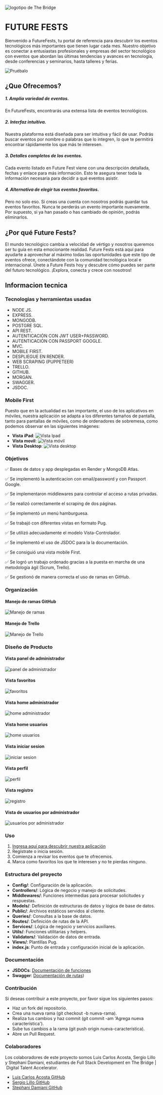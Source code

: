 ![logotipo de The Bridge](https://user-images.githubusercontent.com/27650532/77754601-e8365180-702b-11ea-8bed-5bc14a43f869.png "logotipo de The Bridge")
# FUTURE FESTS
Bienvenido a FutureFests, tu portal de referencia para descubrir los eventos tecnológicos más importantes que tienen lugar cada mes. Nuestro objetivo es conectar a entusiastas profesionales y empresas del sector tecnológico con eventos que abordan las últimas tendencias y avances en tecnología, desde conferencias y seminarios, hasta talleres y ferias.

![Pruébalo](public/assets/qrcode_proyecto-eventos-futurefests.onrender.com.png)
## ¿Que Ofrecemos?
##### 1. Amplia variedad de eventos.
En FutureFests, encontrarás una extensa lista de eventos tecnológicos.
##### 2. Interfaz intuitiva.
Nuestra plataforma está diseñada para ser intuitiva y fácil de usar. Podrás buscar eventos por nombre o palabras que lo integren, lo que te permitirá encontrar rápidamente los que más te interesen.
##### 3. Detalles completos de los eventos.
Cada evento listado en Future Fest viene con una descripción detallada, fechas y enlace para más información. Esto te asegura tener toda la información necesaria para decidir a qué eventos asistir.
##### 4. Alternativa de elegir tus eventos favoritos.
Pero no solo eso. Si creas una cuenta con nosotros podrás guardar tus eventos favoritos. Nunca te perderás un evento importante nuevamente. Por supuesto, si ya han pasado o has cambiado de opinión, podrás eliminarlos.
## ¿Por qué Future Fests?
El mundo tecnológico cambia a velocidad de vértigo y nosotros queremos ser tu guía en esta emocionante realidad. Future Fests está aquí para ayudarte a aprovechar al máximo todas las oportunidades que este tipo de eventos ofrece, conectándote con la comunidad tecnológica local e internacional.
Únete a Future Fests hoy y descubre cómo puedes ser parte del futuro tecnológico. ¡Explora, conecta y crece con nosotros!
## Informacion tecnica
### Tecnologias y herramientas usadas
- NODE JS.
- EXPRESS.
- MONGODB.
- POSTGRE SQL.
- API REST.
- AUTENTICACIÓN CON JWT USER+PASSWORD.
- AUTENTICACIÓN CON PASSPORT GOOGLE.
- MVC.
- MOBILE FIRST.
- DESPLIEGUE EN RENDER.
- WEB SCRAPING (PUPPETEER)
- TRELLO.
- GITHUB.
- MORGAN.
- SWAGGER.
- JSDOC.
### Mobile First
Puesto que en la actualidad es tan importante, el uso de los aplicativos en móviles, nuestra aplicación se adapta a los diferentes tamaños de pantalla, tanto para pantallas de móviles, como de ordenadores de sobremesa, como podemos observar en las siguientes imágenes:
- **Vista iPad**:
![Vista Ipad](public/assets/vista_ipad.png "Vista Ipad página inicial")
- **Vista movil**:
![Vista móvil](public/assets/Vista_mobile.jpg "Vista movil Log In")
- **Vista Desktop**:
![Vista desktop](public/assets/Vista_desktop.jpg "Vista desktop página inicial")
### Objetivos
✅ Bases de datos y app desplegadas en Render y MongoDB Atlas.

✅ Se implementó la autenticacion con email/password y con Passport Google.

✅ Se implementaron middlewares para controlar el acceso a rutas privadas.

✅ Se realizó correctamente el scraping de dos páginas.

✅ Se implementó un menú hamburguesa.

✅ Se trabajó con diferentes vistas en formato Pug.

✅ Se utilizó adecuadamente el modelo Vista-Controlador.

✅ Se implementó el uso de JSDOC para la la documentación.

✅ Se consiguió una vista mobile First.

✅ Se logró un trabajo ordenado gracias a la puesta en marcha de una metodología ágil (Scrum, Trello).

✅ Se gestionó de manera correcta el uso de ramas en GitHub.
### Organización
#### Manejo de ramas GitHub
![Manejo de ramas](./public/assets/Manejo_de_ramas.png "Manejo de ramas")
#### Manejo de Trello
![Manejo de Trello](./public/assets/Manejo_trello.png "Manejo de trello")
### Diseño de Producto
#### Vista panel  de administrador
![panel  de administrador](./public/assets/Vista_dashboard_admin.png "Vista panel  de administrador")
#### Vista favoritos
![favoritos](./public/assets/Vista_favoritos.png "Vista favoritos")
#### Vista home administrador
![home administrador](./public/assets/Vista_home_admin.png "Vista home administrador")
#### Vista home usuarios
![ home usuarios](./public/assets/Vista_home_usuarios.png "Vista home usuarios")
#### Vista iniciar sesion
![iniciar sesion](./public/assets/Vista_login.png "Vista iniciar sesion")
#### Vista perfil
![perfil](./public/assets/Vista_profile.png "Vista perfil")
#### Vista registro
![registro](./public/assets/Vista_registro.png "Vista registro")
#### Vista de usuarios por administrador
![usuarios por administrador](./public/assets/Vista_usuarios_admin.png "Vista usuarios por administrador")
### Uso
1. [Ingresa aquí para descubrir nuestra aplicación](https://proyecto-eventos-futurefests.onrender.com)
2. Regístrate o inicia sesión.
3. Comienza a revisar los eventos que te ofrecemos.
4. Marca como favoritos los que te interesen y no te pierdas ninguno.
### Estructura del proyecto
- **Config/**: Configuración de la aplicación.
- **Controllers/**: Lógica de negocio y manejo de solicitudes.
- **Middlewares/**: Funciones intermedias para procesar solicitudes y respuestas.
- **Models/**: Definición de estructuras de datos y lógica de base de datos.
- **Public/**: Archivos estáticos servidos al cliente.
- **Queries/**: Consultas a la base de datos.
- **Routes/**: Definición de rutas de la API.
- **Services/**: Lógica de negocio y servicios auxiliares.
- **Utils/**: Funciones utilitarias y helpers.
- **Validators/**: Validación de datos de entrada.
- **Views/**: Plantillas Pug.
- **index.js**: Punto de entrada y configuración inicial de la aplicación.
### Documentación
- **JSDOCs**: [Documentación de funciones](https://proyecto-eventos-futurefests.onrender.com/api-jsdoc/)
- **Swagger**: [Documentación de rutas](https://proyecto-eventos-futurefests.onrender.com/api-docs/))
### Contribución
Si deseas contribuir a este proyecto, por favor sigue los siguientes pasos:
- Haz un fork del repositorio.
- Crea una nueva rama (git checkout -b nueva-rama).
- Realiza tus cambios y haz commit (git commit -am 'Agrega nueva característica').
- Sube tus cambios a la rama (git push origin nueva-característica).
- Abre un Pull Request.
### Colaboradores
Los colaboradores de este proyecto somos Luis Carlos Acosta, Sergio Lillo y Stephani Damiani, estudiantes de Full Stack Development en The Bridge | Digital Talent Accelerator.
- [Luis Carlos Acosta GitHub](https://github.com/luiscacostas)
- [Sergio Lillo GitHub](https://github.com/SergioLM7)
- [Stephani Damiani  GitHub](https://github.com/steph-d989)
